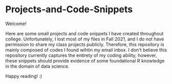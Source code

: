 # Projects-and-Code-Snippets

Welcome! 

Here are some small projects and code snippets I have created throughout college. Unfortunately, I lost most of my files in Fall 2021, and I do not have permission to share my class projects publicly. Therefore, this repository is mainly composed of codes I found wihtin my email inbox. I don't believe this repository currently captures the entirety of my coding ability, however, these snippets should provide evidence of some foundational R knowledge in the domain of data science. 

Happy reading! :) 
